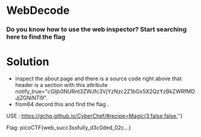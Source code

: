 # WebDecode

### Do you know how to use the web inspector? Start searching here to find the flag

# Solution

- inspect the about page and there is a source code right above that header is a section with this attribute notify_true="cGljb0NURnt3ZWJfc3VjYzNzc2Z1bGx5X2QzYzBkZWRfMDJjZGNiNTl9".
- from64 decord this and find the flag .

USE : https://gchq.github.io/CyberChef/#recipe=Magic(3,false,false,'')


Flag: picoCTF{web_succ3ssfully_d3c0ded_02c...}
